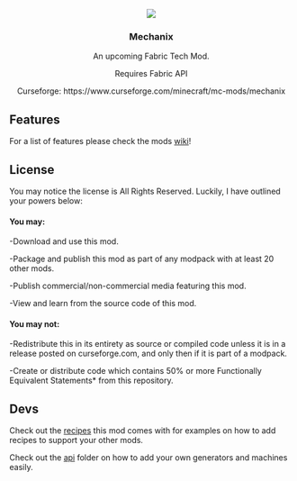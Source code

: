 <p align="center"><img src="https://imgur.com/FK8W3Mn.png"></p>
<h3 align="center">Mechanix</h3>
<p align="center">An upcoming Fabric Tech Mod.</p>
<p align="center">
  Requires Fabric API
</p>
<p align="center">
  Curseforge: https://www.curseforge.com/minecraft/mc-mods/mechanix
</p>

## Features
For a list of features please check the mods [wiki](https://www.flytre.net/mechanix)!

## License
You may notice the license is All Rights Reserved. Luckily, I have outlined your powers below:

#### You may:

-Download and use this mod.

-Package and publish this mod as part of any modpack with at least 20 other mods.

-Publish commercial/non-commercial media featuring this mod.

-View and learn from the source code of this mod.

#### You may not:

-Redistribute this in its entirety as source or compiled code unless it is in a release posted on curseforge.com, and only then if it is part of a modpack.

-Create or distribute code which contains 50% or more Functionally Equivalent Statements* from this repository.

## Devs
Check out the [recipes](https://github.com/Flytre/Mechanix/tree/master/src/main/resources/data/mechanix/recipes) this mod comes with for examples on how to add recipes to support your other mods.

Check out the [api](https://github.com/Flytre/Mechanix/tree/master/src/main/java/net/flytre/mechanix/api) folder on how to add your own generators and machines easily.

